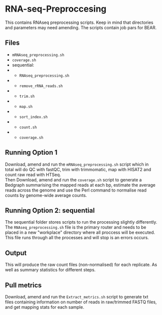 # RNA-seq-Preproccesing
This contains RNAseq preprocessing scripts. Keep in mind that directories and parameters may need amending. The scripts contain job pars for BEAR. 

## Files 
* `mRNAseq_preprocessing.sh`
* `coverage.sh`
* sequential:
* * `RNAseq_preprocessing.sh`
* * `remove_rRNA_reads.sh`
* * `trim.sh`
* * `map.sh`
* * `sort_index.sh`
* * `count.sh`
* * `coverage.sh`

## Running Option 1
Download, amend and run the `mRNAseq_preprocessing.sh` script which in total will do QC with fastQC, trim with trimmomatic, map with HISAT2 and count raw read with HTSeq.  
Then Download, amend and run the `coverage.sh` script to generate a Bedgraph summarising the mapped reads at each bp, estimate the average reads across the genome and use the Perl command to normalise read counts by genome-wide average counts. 


## Running Option 2: sequential 
The sequential folder stores scripts to run the processing slightly differently. The `RNAseq_preprocessing.sh` file is the primary router and needs to be placed in a new "workplace" directory where all proccess will be executed. This file runs through all the processes and will stop is an errors occurs. 

## Output
This will produce the raw count files (non-normalised) for each replicate. As well as summary statistics for different steps. 

## Pull metrics 
Download, amend and run the `Extract_metrics.sh` script to generate txt files containing information on number of reads in raw/trimmed FASTQ files, and get mapping stats for each sample. 
